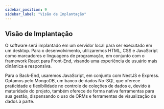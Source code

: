 ```yaml
---
sidebar_position: 9
sidebar_label: "Visão de Implantação"
---
```


## Visão de Implantação

O software será implantado em um servidor local para ser executado em um desktop. Para o desenvolvimento, utilizaremos HTML, CSS e JavaScript como marcadores e linguagens de programação, em conjunto com o framework React para Front-End, visando uma experiência de usuário mais dinâmica e responsiva.

Para o Back-End, usaremos JavaScript, em conjunto com NestJS e Express. Optamos pelo MongoDB, um banco de dados No-SQL que oferece praticidade e flexibilidade no controle de coleções de dados e, devido à maturidade do projeto, também oferece de forma nativa ferramentas para sua gestão, dispensando o uso de ORMs e ferramentas de visualização de dados à parte.
